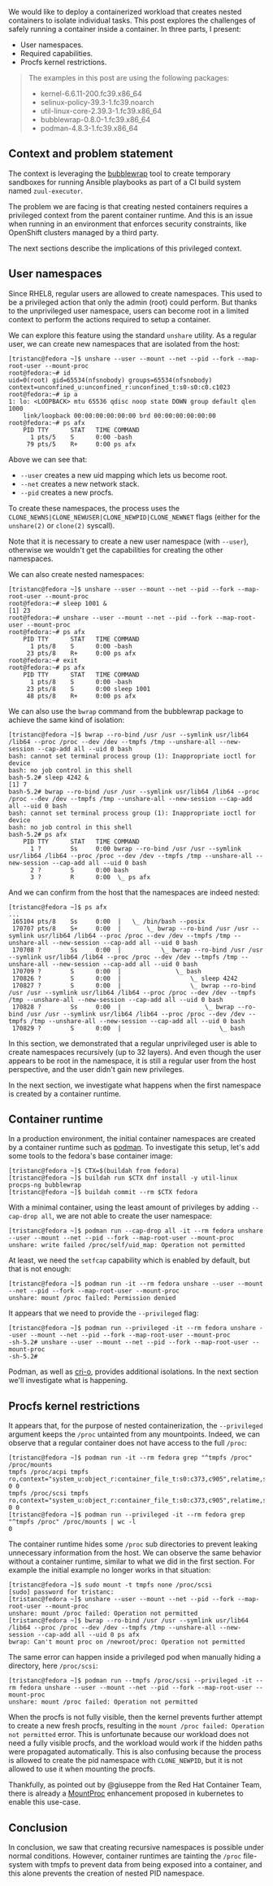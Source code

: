 We would like to deploy a containerized workload that creates nested containers to isolate individual tasks.
This post explores the challenges of safely running a container inside a container.
In three parts, I present:

- User namespaces.
- Required capabilities.
- Procfs kernel restrictions.

> The examples in this post are using the following packages:
> - kernel-6.6.11-200.fc39.x86_64
> - selinux-policy-39.3-1.fc39.noarch
> - util-linux-core-2.39.3-1.fc39.x86_64
> - bubblewrap-0.8.0-1.fc39.x86_64
> - podman-4.8.3-1.fc39.x86_64


## Context and problem statement

The context is leveraging the [bubblewrap](https://github.com/containers/bubblewrap) tool to create
temporary sandboxes for running Ansible playbooks as part of a CI build system named `zuul-executor`.

The problem we are facing is that creating nested containers requires a privileged context from the parent container runtime.
And this is an issue when running in an environment that enforces security constraints, like OpenShift clusters managed by a third party.

The next sections describe the implications of this privileged context.

## User namespaces

Since RHEL8, regular users are allowed to create namespaces.
This used to be a privileged action that only the admin (root) could perform.
But thanks to the unprivileged user namespace, users can become root in a limited context to perform the actions required to setup a container.

We can explore this feature using the standard `unshare` utility.
As a regular user, we can create new namespaces that are isolated from the host:

```ShellSession
[tristanc@fedora ~]$ unshare --user --mount --net --pid --fork --map-root-user --mount-proc
root@fedora:~# id
uid=0(root) gid=65534(nfsnobody) groups=65534(nfsnobody) context=unconfined_u:unconfined_r:unconfined_t:s0-s0:c0.c1023
root@fedora:~# ip a
1: lo: <LOOPBACK> mtu 65536 qdisc noop state DOWN group default qlen 1000
    link/loopback 00:00:00:00:00:00 brd 00:00:00:00:00:00
root@fedora:~# ps afx
    PID TTY      STAT   TIME COMMAND
      1 pts/5    S      0:00 -bash
     79 pts/5    R+     0:00 ps afx
```

Above we can see that:

- `--user` creates a new uid mapping which lets us become root.
- `--net` creates a new network stack.
- `--pid` creates a new procfs.

To create these namespaces, the process uses the `CLONE_NEWNS|CLONE_NEWUSER|CLONE_NEWPID|CLONE_NEWNET` flags (either for the `unshare(2)` or `clone(2)` syscall).

Note that it is necessary to create a new user namespace (with `--user`), otherwise we wouldn't get the capabilities for creating the other namespaces.

We can also create nested namespaces:

```ShellSession
[tristanc@fedora ~]$ unshare --user --mount --net --pid --fork --map-root-user --mount-proc
root@fedora:~# sleep 1001 &
[1] 23
root@fedora:~# unshare --user --mount --net --pid --fork --map-root-user --mount-proc
root@fedora:~# ps afx
    PID TTY      STAT   TIME COMMAND
      1 pts/8    S      0:00 -bash
     23 pts/8    R+     0:00 ps afx
root@fedora:~# exit
root@fedora:~# ps afx
    PID TTY      STAT   TIME COMMAND
      1 pts/8    S      0:00 -bash
     23 pts/8    S      0:00 sleep 1001
     48 pts/8    R+     0:00 ps afx
```

We can also use the `bwrap` command from the bubblewrap package to achieve the same kind of isolation:

```ShellSession
[tristanc@fedora ~]$ bwrap --ro-bind /usr /usr --symlink usr/lib64 /lib64 --proc /proc --dev /dev --tmpfs /tmp --unshare-all --new-session --cap-add all --uid 0 bash
bash: cannot set terminal process group (1): Inappropriate ioctl for device
bash: no job control in this shell
bash-5.2# sleep 4242 &
[1] 7
bash-5.2# bwrap --ro-bind /usr /usr --symlink usr/lib64 /lib64 --proc /proc --dev /dev --tmpfs /tmp --unshare-all --new-session --cap-add all --uid 0 bash
bash: cannot set terminal process group (1): Inappropriate ioctl for device
bash: no job control in this shell
bash-5.2# ps afx
    PID TTY      STAT   TIME COMMAND
      1 ?        Ss     0:00 bwrap --ro-bind /usr /usr --symlink usr/lib64 /lib64 --proc /proc --dev /dev --tmpfs /tmp --unshare-all --new-session --cap-add all --uid 0 bash
      2 ?        S      0:00 bash
      3 ?        R      0:00  \_ ps afx
```

And we can confirm from the host that the namespaces are indeed nested:

```ShellSession
[tristanc@fedora ~]$ ps afx
...
 165104 pts/8    Ss     0:00  |   \_ /bin/bash --posix
 170707 pts/8    S+     0:00  |       \_ bwrap --ro-bind /usr /usr --symlink usr/lib64 /lib64 --proc /proc --dev /dev --tmpfs /tmp --unshare-all --new-session --cap-add all --uid 0 bash
 170708 ?        Ss     0:00  |           \_ bwrap --ro-bind /usr /usr --symlink usr/lib64 /lib64 --proc /proc --dev /dev --tmpfs /tmp --unshare-all --new-session --cap-add all --uid 0 bash
 170709 ?        S      0:00  |               \_ bash
 170826 ?        S      0:00  |                   \_ sleep 4242
 170827 ?        S      0:00  |                   \_ bwrap --ro-bind /usr /usr --symlink usr/lib64 /lib64 --proc /proc --dev /dev --tmpfs /tmp --unshare-all --new-session --cap-add all --uid 0 bash
 170828 ?        Ss     0:00  |                       \_ bwrap --ro-bind /usr /usr --symlink usr/lib64 /lib64 --proc /proc --dev /dev --tmpfs /tmp --unshare-all --new-session --cap-add all --uid 0 bash
 170829 ?        S      0:00  |                           \_ bash
```

In this section, we demonstrated that a regular unprivileged user is able to create namespaces recursively (up to 32 layers).
And even though the user appears to be root in the namespace, it is still a regular user from the host perspective, and the user didn't gain new privileges.

In the next section, we investigate what happens when the first namespace is created by a container runtime.


## Container runtime

In a production environment, the initial container namespaces are created by a container runtime such as [podman](https://github.com/containers/podman).
To investigate this setup, let's add some tools to the fedora's base container image:

```
[tristanc@fedora ~]$ CTX=$(buildah from fedora)
[tristanc@fedora ~]$ buildah run $CTX dnf install -y util-linux procps-ng bubblewrap
[tristanc@fedora ~]$ buildah commit --rm $CTX fedora
```

With a minimal container, using the least amount of privileges by adding `--cap-drop all`, we are not able to create the user namespace:

```
[tristanc@fedora ~]$ podman run --cap-drop all -it --rm fedora unshare --user --mount --net --pid --fork --map-root-user --mount-proc
unshare: write failed /proc/self/uid_map: Operation not permitted
```

At least, we need the `setfcap` capability which is enabled by default, but that is not enough:

```
[tristanc@fedora ~]$ podman run -it --rm fedora unshare --user --mount --net --pid --fork --map-root-user --mount-proc
unshare: mount /proc failed: Permission denied
```

It appears that we need to provide the `--privileged` flag:

```
[tristanc@fedora ~]$ podman run --privileged -it --rm fedora unshare --user --mount --net --pid --fork --map-root-user --mount-proc
-sh-5.2# unshare --user --mount --net --pid --fork --map-root-user --mount-proc
-sh-5.2#
```

Podman, as well as [cri-o](https://github.com/cri-o/cri-o), provides additional isolations.
In the next section we'll investigate what is happening.


## Procfs kernel restrictions

It appears that, for the purpose of nested containerization, the `--privileged` argument keeps the `/proc` untainted from any mountpoints.
Indeed, we can observe that a regular container does not have access to the full `/proc`:

```
[tristanc@fedora ~]$ podman run -it --rm fedora grep "^tmpfs /proc" /proc/mounts
tmpfs /proc/acpi tmpfs ro,context="system_u:object_r:container_file_t:s0:c373,c905",relatime,size=0k,uid=1000,gid=1000,inode64 0 0
tmpfs /proc/scsi tmpfs ro,context="system_u:object_r:container_file_t:s0:c373,c905",relatime,size=0k,uid=1000,gid=1000,inode64 0 0
[tristanc@fedora ~]$ podman run --privileged -it --rm fedora grep "^tmpfs /proc" /proc/mounts | wc -l
0
```

The container runtime hides some `/proc` sub directories to prevent leaking unnecessary information from the host.
We can observe the same behavior without a container runtime, similar to what we did in the first section.
For example the initial example no longer works in that situation:

```
[tristanc@fedora ~]$ sudo mount -t tmpfs none /proc/scsi
[sudo] password for tristanc:
[tristanc@fedora ~]$ unshare --user --mount --net --pid --fork --map-root-user --mount-proc
unshare: mount /proc failed: Operation not permitted
[tristanc@fedora ~]$ bwrap --ro-bind /usr /usr --symlink usr/lib64 /lib64 --proc /proc --dev /dev --tmpfs /tmp --unshare-all --new-session --cap-add all --uid 0 ps afx
bwrap: Can't mount proc on /newroot/proc: Operation not permitted
```

The same error can happen inside a privileged pod when manually hiding a directory, here `/proc/scsi`:

```
[tristanc@fedora ~]$ podman run --tmpfs /proc/scsi --privileged -it --rm fedora unshare --user --mount --net --pid --fork --map-root-user --mount-proc
unshare: mount /proc failed: Operation not permitted
```

When the procfs is not fully visible, then the kernel prevents further attempt to create a new fresh procfs, resulting in the `mount /proc failed: Operation not permitted` error.
This is unfortunate because our workload does not need a fully visible procfs, and the workload would work if the hidden paths were propagated automatically.
This is also confusing because the process is allowed to create the pid namespace with `CLONE_NEWPID`, but it is not allowed to use it when mounting the procfs.

Thankfully, as pointed out by @giuseppe from the Red Hat Container Team, there is already a [MountProc](https://github.com/kubernetes/enhancements/issues/4265)
enhancement proposed in kubernetes to enable this use-case.


## Conclusion

In conclusion, we saw that creating recursive namespaces is possible under normal conditions.
However, container runtimes are tainting the `/proc` file-system with tmpfs to prevent data
from being exposed into a container, and this alone prevents the creation of nested PID namespace.
